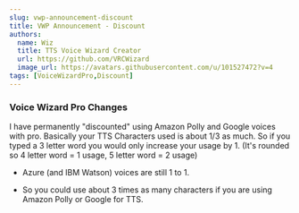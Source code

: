 ```yaml
---
slug: vwp-announcement-discount
title: VWP Announcement - Discount
authors:
  name: Wiz
  title: TTS Voice Wizard Creator
  url: https://github.com/VRCWizard
  image_url: https://avatars.githubusercontent.com/u/101527472?v=4
tags: [VoiceWizardPro,Discount]
---
```


### Voice Wizard Pro Changes
I have permanently "discounted" using Amazon Polly and Google voices with pro. Basically your TTS Characters used is about 1/3 as much. So if you typed a 3 letter word you would only increase your usage by 1. (It's rounded so 4 letter word = 1 usage, 5 letter word = 2 usage)

- Azure (and IBM Watson) voices are still 1 to 1.

- So you could use about 3 times as many characters if you are using Amazon Polly or Google for TTS.

